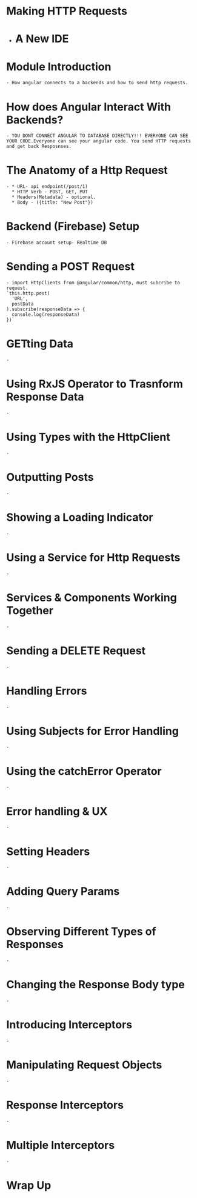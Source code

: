 # Making HTTP Requests
  - # A New IDE
  # Module Introduction
    - How angular connects to a backends and how to send http requests.
  # How does Angular Interact With Backends?
    - YOU DONT CONNECT ANGULAR TO DATABASE DIRECTLY!!! EVERYONE CAN SEE YOUR CODE.Everyone can see your angular code. You send HTTP requests and get back Resposnses.
  # The Anatomy of a Http Request
    - * URL- api endpoint(/post/1)
      * HTTP Verb - POST, GET, PUT 
      * Headers(Metadata) - optional.
      * Body - ({title: "New Post"})
  # Backend (Firebase) Setup
    - Firebase account setup- Realtime DB
  # Sending a POST Request
    - import HttpClients from @angular/common/http, must subcribe to request.
    `this.http.post(
      'URL',
      postData
    ).subscribe(responseData => {
      console.log(responseData)
    })`
  # GETting Data
    - 
  # Using RxJS Operator to Trasnform Response Data
    - 
  # Using Types with the HttpClient
    - 
  # Outputting Posts
    - 
  # Showing a Loading Indicator
    - 
  # Using a Service for Http Requests
    - 
  # Services & Components Working Together
    - 
  # Sending a DELETE Request
    - 
  # Handling Errors
    - 
  # Using Subjects for Error Handling
    - 
  # Using the catchError Operator
    - 
  # Error handling & UX
    - 
  # Setting Headers
    - 
  # Adding Query Params
    - 
  # Observing Different Types of Responses
    - 
  # Changing the Response Body type
    - 
  # Introducing Interceptors
    - 
  # Manipulating Request Objects
    - 
  # Response Interceptors
    - 
  # Multiple Interceptors
    - 
  # Wrap Up
  